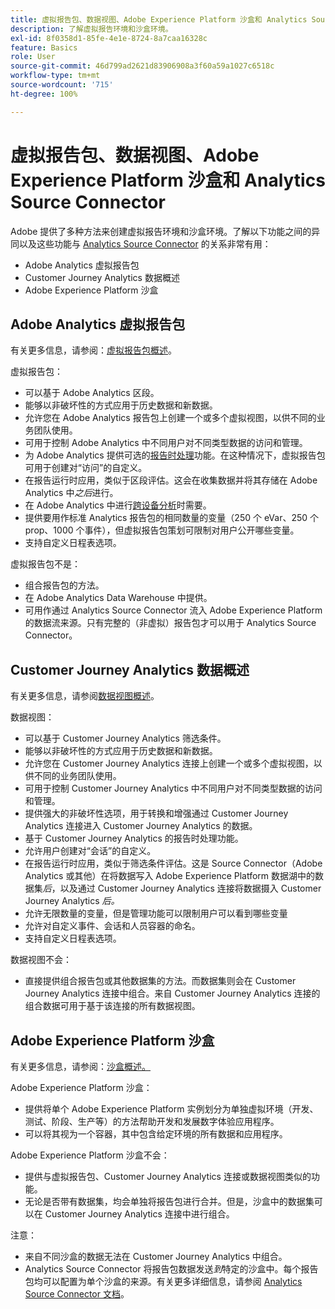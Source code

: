 ```yaml
---
title: 虚拟报告包、数据视图、Adobe Experience Platform 沙盒和 Analytics Source Connector
description: 了解虚拟报告环境和沙盒环境。
exl-id: 8f0358d1-85fe-4e1e-8724-8a7caa16328c
feature: Basics
role: User
source-git-commit: 46d799ad2621d83906908a3f60a59a1027c6518c
workflow-type: tm+mt
source-wordcount: '715'
ht-degree: 100%

---
```


# 虚拟报告包、数据视图、Adobe Experience Platform 沙盒和 Analytics Source Connector

Adobe 提供了多种方法来创建虚拟报告环境和沙盒环境。了解以下功能之间的异同以及这些功能与 [Analytics Source Connector](https://experienceleague.adobe.com/docs/experience-platform/sources/ui-tutorials/create/adobe-applications/analytics.html) 的关系非常有用：

* Adobe Analytics 虚拟报告包
* Customer Journey Analytics 数据概述
* Adobe Experience Platform 沙盒

## Adobe Analytics 虚拟报告包

有关更多信息，请参阅：[虚拟报告包概述](https://experienceleague.adobe.com/docs/analytics/components/virtual-report-suites/vrs-about.html?lang=zh-Hans)。

虚拟报告包：

* 可以基于 Adobe Analytics 区段。
* 能够以非破坏性的方式应用于历史数据和新数据。
* 允许您在 Adobe Analytics 报告包上创建一个或多个虚拟视图，以供不同的业务团队使用。
* 可用于控制 Adobe Analytics 中不同用户对不同类型数据的访问和管理。
* 为 Adobe Analytics 提供可选的[报告时处理](https://experienceleague.adobe.com/docs/analytics/components/virtual-report-suites/vrs-report-time-processing.html?lang=zh-Hans)功能。在这种情况下，虚拟报告包可用于创建对“访问”的自定义。
* 在报告运行时应用，类似于区段评估。这会在收集数据并将其存储在 Adobe Analytics 中&#x200B;_之后_&#x200B;进行。
* 在 Adobe Analytics 中进行[跨设备分析](https://experienceleague.adobe.com/docs/analytics/components/cda/overview.html)时需要。
* 提供要用作标准 Analytics 报告包的相同数量的变量（250 个 eVar、250 个 prop、1000 个事件），但虚拟报告包策划可限制对用户公开哪些变量。
* 支持自定义日程表选项。

虚拟报告包不是：

* 组合报告包的方法。
* 在 Adobe Analytics Data Warehouse 中提供。
* 可用作通过 Analytics Source Connector 流入 Adobe Experience Platform 的数据流来源。只有完整的（非虚拟）报告包才可以用于 Analytics Source Connector。


## Customer Journey Analytics 数据概述

有关更多信息，请参阅[数据视图概述](https://experienceleague.adobe.com/docs/analytics-platform/using/cja-dataviews/data-views.html)。

数据视图：

* 可以基于 Customer Journey Analytics 筛选条件。
* 能够以非破坏性的方式应用于历史数据和新数据。
* 允许您在 Customer Journey Analytics 连接上创建一个或多个虚拟视图，以供不同的业务团队使用。
* 可用于控制 Customer Journey Analytics 中不同用户对不同类型数据的访问和管理。
* 提供强大的非破坏性选项，用于转换和增强通过 Customer Journey Analytics 连接进入 Customer Journey Analytics 的数据。
* 基于 Customer Journey Analytics 的报告时处理功能。
* 允许用户创建对“会话”的自定义。
* 在报告运行时应用，类似于筛选条件评估。这是 Source Connector（Adobe Analytics 或其他）在将数据写入 Adobe Experience Platform 数据湖中的数据集&#x200B;_后_，以及通过 Customer Journey Analytics 连接将数据摄入 Customer Journey Analytics _后。_
* 允许无限数量的变量，但是管理功能可以限制用户可以看到哪些变量
* 允许对自定义事件、会话和人员容器的命名。
* 支持自定义日程表选项。

数据视图不会：

* 直接提供组合报告包或其他数据集的方法。而数据集则会在 Customer Journey Analytics 连接中组合。来自 Customer Journey Analytics 连接的组合数据可用于基于该连接的所有数据视图。

## Adobe Experience Platform 沙盒

有关更多信息，请参阅：[沙盒概述。](https://experienceleague.adobe.com/docs/experience-platform/sandbox/home.html)

Adobe Experience Platform 沙盒：

* 提供将单个 Adobe Experience Platform 实例划分为单独虚拟环境（开发、测试、阶段、生产等）的方法帮助开发和发展数字体验应用程序。
* 可以将其视为一个容器，其中包含给定环境的所有数据和应用程序。

Adobe Experience Platform 沙盒不会：

* 提供与虚拟报告包、Customer Journey Analytics 连接或数据视图类似的功能。
* 无论是否带有数据集，均会单独将报告包进行合并。但是，沙盒中的数据集可以在 Customer Journey Analytics 连接中进行组合。

注意：

* 来自不同沙盒的数据无法在 Customer Journey Analytics 中组合。
* Analytics Source Connector 将报告包数据发送&#x200B;_到_&#x200B;特定的沙盒中。每个报告包均可以配置为单个沙盒的来源。有关更多详细信息，请参阅 [Analytics Source Connector 文档](https://experienceleague.adobe.com/docs/experience-platform/sources/ui-tutorials/create/adobe-applications/analytics.html)。
